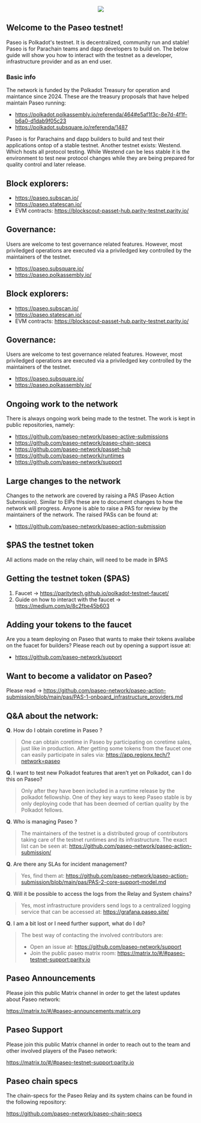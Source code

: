 <p align="center">
  <img src="./resources/logo_header.svg" />
</p>


## Welcome to the Paseo testnet!
Paseo is Polkadot's testnet.
It is decentralized, community run and stable! Paseo is for Parachain teams and dapp developers to build on. The below guide will show you how to interact with the testnet as a developer, infrastructure provider and as an end user.

### Basic info
The network is funded by the Polkadot Treasury for operation and maintance since 2024.
These are the treasury proposals that have helped maintain Paseo running:
- https://polkadot.polkassembly.io/referenda/464#e5af1f3c-8e7d-4f1f-b6a0-d1dab9f05c23
- https://polkadot.subsquare.io/referenda/1487

Paseo is for Parachains and dapp builders to build and test their applications ontop of a stable testnet.
Another testnet exists: Westend. Which hosts all protocol testing. While Westend can be less stable it is the environment to test new protocol changes while they are being prepared for quality control and later release.

## Block explorers:
- https://paseo.subscan.io/
- https://paseo.statescan.io/
- EVM contracts: https://blockscout-passet-hub.parity-testnet.parity.io/

## Governance:
Users are welcome to test governance related features. However, most priviledged operations are executed via a priviledged key controlled by the maintainers of the testnet.

- https://paseo.subsquare.io/
- https://paseo.polkassembly.io/

## Block explorers:
- https://paseo.subscan.io/
- https://paseo.statescan.io/
- EVM contracts: https://blockscout-passet-hub.parity-testnet.parity.io/

## Governance:
Users are welcome to test governance related features. However, most priviledged operations are executed via a priviledged key controlled by the maintainers of the testnet.

- https://paseo.subsquare.io/
- https://paseo.polkassembly.io/

## Ongoing work to the network
There is always ongoing work being made to the testnet. The work is kept in public repositories, namely:

- https://github.com/paseo-network/paseo-active-submissions
- https://github.com/paseo-network/paseo-chain-specs
- https://github.com/paseo-network/passet-hub
- https://github.com/paseo-network/runtimes
- https://github.com/paseo-network/support

## Large changes to the network
Changes to the network are covered by raising a PAS (Paseo Action Submission). Similar to EIPs these are to document changes to how the network will progress.
Anyone is able to raise a PAS for review by the maintainers of the network.
The raised PASs can be found at:

- https://github.com/paseo-network/paseo-action-submission

## $PAS the testnet token
All actions made on the relay chain, will need to be made in $PAS

## Getting the testnet token ($PAS)
1. Faucet -> https://paritytech.github.io/polkadot-testnet-faucet/
2. Guide on how to interact with the faucet -> https://medium.com/p/8c2fbe45b603

## Adding your tokens to the faucet
Are you a team deploying on Paseo that wants to make their tokens availabe on the fuacet for builders? Please reach out by opening a support issue at:

- https://github.com/paseo-network/support

## Want to become a validator on Paseo?
Please read -> https://github.com/paseo-network/paseo-action-submission/blob/main/pas/PAS-1-onboard_infrastructure_providers.md


## Q&A about the network:

**Q**. How do I obtain coretime in Paseo ?
> One can obtain coretime in Paseo by participating on coretime sales, just like in production. After getting some tokens from the faucet one can easily participate in sales via: https://app.regionx.tech/?network=paseo

**Q**. I want to test new Polkadot features that aren’t yet on Polkadot, can I do this on Paseo?
> Only after they have been included in a runtime release by the polkadot fellowship. One of they key ways to keep Paseo stable is by only deploying code that has been deemed of certian quality by the Polkadot fellows.

**Q**. Who is managing Paseo ?
> The maintainers of the testnet is a distributed group of contributors taking care of the testnet runtimes and its infrastructure.
> The exact list can be seen at: https://github.com/paseo-network/paseo-action-submission/

**Q**. Are there any SLAs for incident management?
> Yes, find them at: https://github.com/paseo-network/paseo-action-submission/blob/main/pas/PAS-2-core-support-model.md

**Q**. Will it be possible to access the logs from the Relay and System chains?
> Yes, most infrastructure providers send logs to a centralized logging service that can be accessed at: https://grafana.paseo.site/

**Q**. I am a bit lost or I need further support, what do I do?
> The best way of contacting the involved contributors are:
> - Open an issue at: https://github.com/paseo-network/support
> - Join the public paseo matrix room: https://matrix.to/#/#paseo-testnet-support:parity.io

## Paseo Announcements

Please join this public Matrix channel in order to get the latest updates about Paseo network:

https://matrix.to/#/#paseo-announcements:matrix.org

## Paseo Support

Please join this public Matrix channel in order to reach out to the team and other involved players of the Paseo network:

https://matrix.to/#/#paseo-testnet-support:parity.io

## Paseo chain specs

The chain-specs for the Paseo Relay and its system chains can be found in the following repository:

https://github.com/paseo-network/paseo-chain-specs
